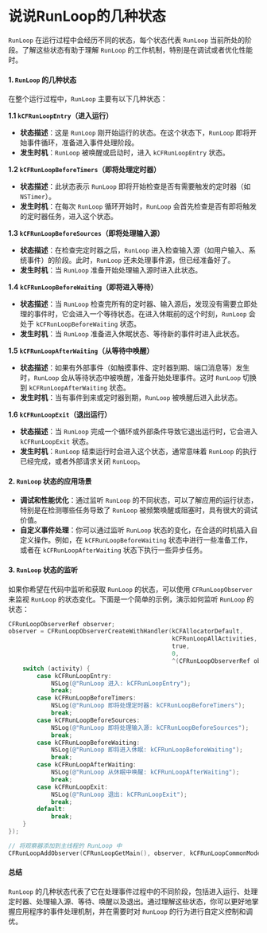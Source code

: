 # 说说RunLoop的几种状态

`RunLoop` 在运行过程中会经历不同的状态，每个状态代表 `RunLoop` 当前所处的阶段。了解这些状态有助于理解 `RunLoop` 的工作机制，特别是在调试或者优化性能时。

#### 1. `RunLoop` 的几种状态

在整个运行过程中，`RunLoop` 主要有以下几种状态：

**1.1 `kCFRunLoopEntry`（进入运行）**

* **状态描述**：这是 `RunLoop` 刚开始运行的状态。在这个状态下，`RunLoop` 即将开始事件循环，准备进入事件处理阶段。
* **发生时机**：`RunLoop` 被唤醒或启动时，进入 `kCFRunLoopEntry` 状态。

**1.2 `kCFRunLoopBeforeTimers`（即将处理定时器）**

* **状态描述**：此状态表示 `RunLoop` 即将开始检查是否有需要触发的定时器（如 `NSTimer`）。
* **发生时机**：在每次 `RunLoop` 循环开始时，`RunLoop` 会首先检查是否有即将触发的定时器任务，进入这个状态。

**1.3 `kCFRunLoopBeforeSources`（即将处理输入源）**

* **状态描述**：在检查完定时器之后，`RunLoop` 进入检查输入源（如用户输入、系统事件）的阶段。此时，`RunLoop` 还未处理事件源，但已经准备好了。
* **发生时机**：当 `RunLoop` 准备开始处理输入源时进入此状态。

**1.4 `kCFRunLoopBeforeWaiting`（即将进入等待）**

* **状态描述**：当 `RunLoop` 检查完所有的定时器、输入源后，发现没有需要立即处理的事件时，它会进入一个等待状态。在进入休眠前的这个时刻，`RunLoop` 会处于 `kCFRunLoopBeforeWaiting` 状态。
* **发生时机**：当 `RunLoop` 准备进入休眠状态、等待新的事件时进入此状态。

**1.5 `kCFRunLoopAfterWaiting`（从等待中唤醒）**

* **状态描述**：如果有外部事件（如触摸事件、定时器到期、端口消息等）发生时，`RunLoop` 会从等待状态中被唤醒，准备开始处理事件。这时 `RunLoop` 切换到 `kCFRunLoopAfterWaiting` 状态。
* **发生时机**：当有事件到来或定时器到期，`RunLoop` 被唤醒后进入此状态。

**1.6 `kCFRunLoopExit`（退出运行）**

* **状态描述**：当 `RunLoop` 完成一个循环或外部条件导致它退出运行时，它会进入 `kCFRunLoopExit` 状态。
* **发生时机**：`RunLoop` 结束运行时会进入这个状态，通常意味着 `RunLoop` 的执行已经完成，或者外部请求关闭 `RunLoop`。

#### 2. `RunLoop` 状态的应用场景

* **调试和性能优化**：通过监听 `RunLoop` 的不同状态，可以了解应用的运行状态，特别是在检测哪些任务导致了 `RunLoop` 被频繁唤醒或阻塞时，具有很大的调试价值。
* **自定义事件处理**：你可以通过监听 `RunLoop` 状态的变化，在合适的时机插入自定义操作。例如，在 `kCFRunLoopBeforeWaiting` 状态中进行一些准备工作，或者在 `kCFRunLoopAfterWaiting` 状态下执行一些异步任务。

#### 3. `RunLoop` 状态的监听

如果你希望在代码中监听和获取 `RunLoop` 的状态，可以使用 `CFRunLoopObserver` 来监视 `RunLoop` 的状态变化。下面是一个简单的示例，演示如何监听 `RunLoop` 的状态：

```objective-c
CFRunLoopObserverRef observer;
observer = CFRunLoopObserverCreateWithHandler(kCFAllocatorDefault,
                                              kCFRunLoopAllActivities,
                                              true, 
                                              0,
                                              ^(CFRunLoopObserverRef observer, CFRunLoopActivity activity) {
    switch (activity) {
        case kCFRunLoopEntry:
            NSLog(@"RunLoop 进入: kCFRunLoopEntry");
            break;
        case kCFRunLoopBeforeTimers:
            NSLog(@"RunLoop 即将处理定时器: kCFRunLoopBeforeTimers");
            break;
        case kCFRunLoopBeforeSources:
            NSLog(@"RunLoop 即将处理输入源: kCFRunLoopBeforeSources");
            break;
        case kCFRunLoopBeforeWaiting:
            NSLog(@"RunLoop 即将进入休眠: kCFRunLoopBeforeWaiting");
            break;
        case kCFRunLoopAfterWaiting:
            NSLog(@"RunLoop 从休眠中唤醒: kCFRunLoopAfterWaiting");
            break;
        case kCFRunLoopExit:
            NSLog(@"RunLoop 退出: kCFRunLoopExit");
            break;
        default:
            break;
    }
});

// 将观察器添加到主线程的 RunLoop 中
CFRunLoopAddObserver(CFRunLoopGetMain(), observer, kCFRunLoopCommonModes);
```

#### 总结

`RunLoop` 的几种状态代表了它在处理事件过程中的不同阶段，包括进入运行、处理定时器、处理输入源、等待、唤醒以及退出。通过理解这些状态，你可以更好地掌握应用程序的事件处理机制，并在需要时对 `RunLoop` 的行为进行自定义控制和调优。
